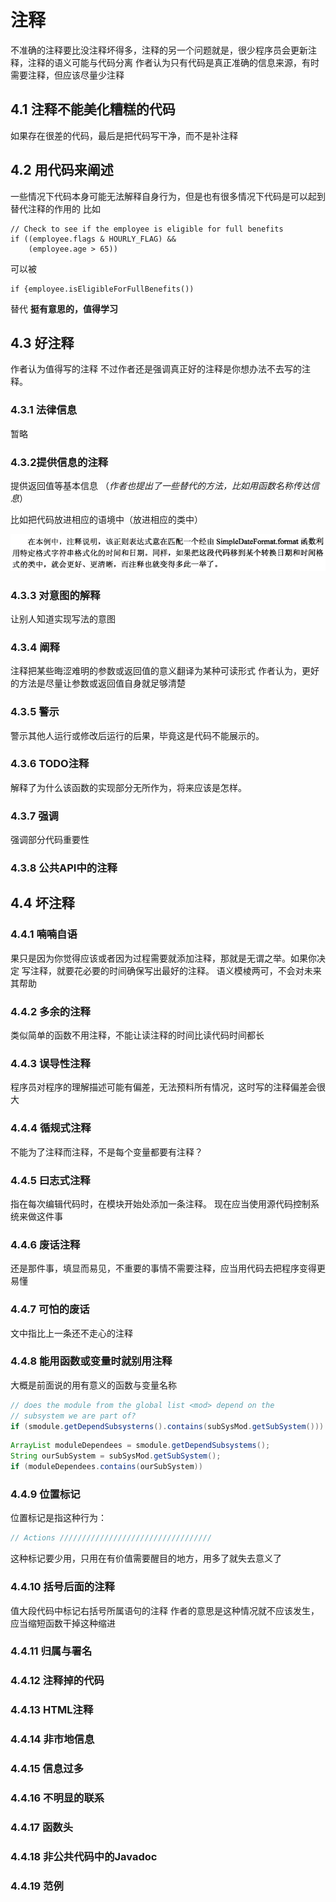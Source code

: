 # 注释
不准确的注释要比没注释坏得多，注释的另一个问题就是，很少程序员会更新注释，注释的语义可能与代码分离
作者认为只有代码是真正准确的信息来源，有时需要注释，但应该尽量少注释

## 4.1 注释不能美化糟糕的代码
如果存在很差的代码，最后是把代码写干净，而不是补注释
## 4.2 用代码来阐述
一些情况下代码本身可能无法解释自身行为，但是也有很多情况下代码是可以起到替代注释的作用的
比如

```
// Check to see if the employee is eligible for full benefits
if ((employee.flags & HOURLY_FLAG) && 
    (employee.age > 65))
```

可以被
```
if {employee.isEligibleForFullBenefits())
```
替代
**挺有意思的，值得学习**

## 4.3 好注释
作者认为值得写的注释
不过作者还是强调真正好的注释是你想办法不去写的注释。
### 4.3.1 法律信息
暂略
### 4.3.2提供信息的注释
提供返回值等基本信息
（*作者也提出了一些替代的方法，比如用函数名称传达信息*）

比如把代码放进相应的语境中（放进相应的类中）

![image-20201223153549861](%E7%AC%AC%E5%9B%9B%E7%AB%A0%E6%B3%A8%E9%87%8A.assets/image-20201223153549861.png) 

### 4.3.3 对意图的解释
让别人知道实现写法的意图

### 4.3.4 阐释
注释把某些晦涩难明的参数或返回值的意义翻译为某种可读形式
作者认为，更好的方法是尽量让参数或返回值自身就足够清楚
### 4.3.5 警示
警示其他人运行或修改后运行的后果，毕竟这是代码不能展示的。

### 4.3.6 TODO注释
解释了为什么该函数的实现部分无所作为，将来应该是怎样。

### 4.3.7 强调
强调部分代码重要性

### 4.3.8 公共API中的注释

## 4.4 坏注释
### 4.4.1 喃喃自语
果只是因为你觉得应该或者因为过程需要就添加注释，那就是无谓之举。如果你决定 写注释，就要花必要的时间确保写出最好的注释。
语义模棱两可，不会对未来其帮助
### 4.4.2 多余的注释
类似简单的函数不用注释，不能让读注释的时间比读代码时间都长
### 4.4.3 误导性注释
程序员对程序的理解描述可能有偏差，无法预料所有情况，这时写的注释偏差会很大
### 4.4.4 循规式注释
不能为了注释而注释，不是每个变量都要有注释？
### 4.4.5 曰志式注释
指在每次编辑代码时，在模块开始处添加一条注释。
现在应当使用源代码控制系统来做这件事
### 4.4.6 废话注释
还是那件事，填显而易见，不重要的事情不需要注释，应当用代码去把程序变得更易懂
### 4.4.7 可怕的废话
文中指比上一条还不走心的注释
### 4.4.8 能用函数或变量时就别用注释
大概是前面说的用有意义的函数与变量名称
```java
// does the module from the global list <mod> depend on the
// subsystem we are part of?
if (smodule.getDependSubsysterns().contains(subSysMod.getSubSystem()))
```

```java
ArrayList moduleDependees = smodule.getDependSubsystems();
String ourSubSystem = subSysMod.getSubSystem();
if (moduleDependees.contains(ourSubSystem))
```
### 4.4.9 位置标记
位置标记是指这种行为：
```java
// Actions //////////////////////////////////
```
这种标记要少用，只用在有价值需要醒目的地方，用多了就失去意义了
### 4.4.10 括号后面的注释
值大段代码中标记右括号所属语句的注释
作者的意思是这种情况就不应该发生，应当缩短函数干掉这种缩进
### 4.4.11 归属与署名

### 4.4.12 注释掉的代码

### 4.4.13 HTML注释

### 4.4.14 非市地信息

### 4.4.15 信息过多

### 4.4.16 不明显的联系

### 4.4.17 函数头

### 4.4.18 非公共代码中的Javadoc

### 4.4.19 范例











